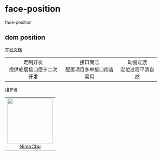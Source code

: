 # face-position

<!--MR-D{tpl: 'home'}-->

<!-- MARKRUN-HTML
<style>h1 {display:none;}</style>
-->

<div class="face-one-intro">
    <div class="face-one-intro-title">face-position</div>
    <h2 class="face-one-intro-desc">
        dom position
    </h2>
    <div class="face-one-intro-tool">
        <a href="https://onface.github.io/position" class="face-one-intro-btn face-one-intro-btn--primary mr-online-hide" >在线文档</a>
        <!-- MARKRUN-HTML
                <div class="face-one-readmedemo">
                    <div class="face-one-readmedemo-node">
                        <div id="simple-demo" class="face-one-readmedemo-node-render"></div>
                    </div>
                </div>
                <script data-markrun-lastrun="true">
                ;(function(){
                    var  date = new Date().getFullYear() + '-' + new Date().getMonth() + '-' + new Date().getDate()
                    document.write('<scri' + 'pt src="./doc/simple.demo.js?v="' + date + '" ></sc' + 'ript>')
                }())
                </script>
            -->
        <!-- MARKRUN-HTML
            <a href="./doc/intro.md" class="face-one-intro-btn face-one-intro-btn--primary">指引</a>
            <a href="http://github.com/onface/position" class="face-one-intro-btn">GITHUB</a>
        -->
    </div>
</div>
<div class="face-one-feature">
    <table style="width:100%;" data-comments="In order to github typesetting so use the table tag" >
        <tr>
            <td align="center" >
                <div class="face-one-feature-item">
                    <img src="https://onface.live/design/media/nice/dev.svg" alt="" class="face-one-feature-item-photo">
                    <br />
                    <div class="face-one-feature-item-label">定制开发</div>
                    <div class="face-one-feature-item-desc">提供底层接口便于二次开发</div>
                </div>
            </td>
            <td align="center" >
                <div class="face-one-feature-item">
                    <img src="https://onface.live/design/media/seo/share.svg" alt="" class="face-one-feature-item-photo">
                    <br />
                    <div class="face-one-feature-item-label">接口简洁</div>
                    <div class="face-one-feature-item-desc">配置项目多单接口简洁易用</div>
                </div>
            </td>
            <td align="center" >
                <div class="face-one-feature-item">
                    <img src="https://onface.live/design/media/nice/nice.svg" alt="" class="face-one-feature-item-photo">
                    <br />
                    <div class="face-one-feature-item-label">动画过渡</div>
                    <div class="face-one-feature-item-desc">定位过程平滑自然</div>
                </div>
            </td>
        </tr>
    </table>
</div>

<div class="face-one-feature-title">
    维护者
</div>
<div class="face-one-feature face-one-feature--creator">
    <table style="width:100%;" data-comments="In order to github typesetting so use the table tag" >
        <tr>
            <td align="center" >
                <a class="face-one-feature-item" href="https://github.com/nimojs">
                    <img src="https://github.com/nimojs.png" width="150 height="150" alt="" class="face-one-feature-item-avatar">
                    <br />
                    <div class="face-one-feature-item-label">NimoChu</div>
                </a>
            </td>
        </tr>
    </table>
</div>
